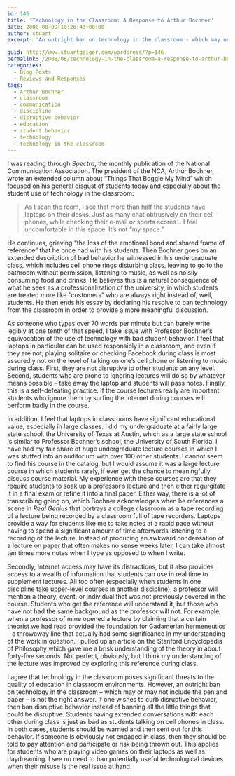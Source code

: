 ```yaml
---
id: 146
title: 'Technology in the Classroom: A Response to Arthur Bochner'
date: 2008-08-09T10:26:43+00:00
author: stuart
excerpt: 'An outright ban on technology in the classroom - which may or may not include the pen and paper - is not the right answer.  If one wishes to curb disruptive behavior, then ban disruptive behavior instead of banning all the little things that could be disruptive. '

guid: http://www.stuartgeiger.com/wordpress/?p=146
permalink: /2008/08/technology-in-the-classroom-a-response-to-arthur-bochner/
categories:
  - Blog Posts
  - Reviews and Responses
tags:
  - Arthur Bochner
  - classroom
  - communication
  - discipline
  - disruptive behavior
  - education
  - student behavior
  - technology
  - technology in the classroom
---
```

I was reading through _Spectra_, the monthly publication of the National Communication Association. The president of the NCA, Arthur Bochner, wrote an extended column about &#8220;Things That Boggle My Mind&#8221; which focused on his general disgust of students today and especially about the student use of technology in the classroom:

> As I scan the room, I see that more than half the students have laptops on their desks. Just as many chat obtrusively on their cell phones, while checking their e-mail or sports scores&#8230; I feel uncomfortable in this space. It&#8217;s not &#8220;my space.&#8221;

<!--more-->


  
He continues, grieving &#8220;the loss of the emotional bond and shared frame of reference&#8221; that he once had with his students. Then Bochner goes on an extended description of bad behavior he witnessed in his undergraduate class, which includes cell phone rings disturbing class, leaving to go to the bathroom without permission, listening to music, as well as noisily consuming food and drinks. He believes this is a natural consequence of what he sees as a professionalization of the university, in which students are treated more like &#8220;customers&#8221; who are always right instead of, well, students. He then ends his essay by declaring his resolve to ban technology from the classroom in order to provide a more meaningful discussion.

As someone who types over 70 words per minute but can barely write legibly at one tenth of that speed, I take issue with Professor Bochner&#8217;s equivocation of the use of technology with bad student behavior. I feel that laptops in particular can be used responsibly in a classroom, and even if they are not, playing solitaire or checking Facebook during class is most assuredly not on the level of talking on one&#8217;s cell phone or listening to music during class. First, they are not disruptive to other students on any level. Second, students who are prone to ignoring lectures will do so by whatever means possible &#8211; take away the laptop and students will pass notes. Finally, this is a self-defeating practice: if the course lectures really are important, students who ignore them by surfing the Internet during courses will perform badly in the course. 

In addition, I feel that laptops in classrooms have significant educational value, especially in large classes. I did my undergraduate at a fairly large state school, the University of Texas at Austin, which as a large state school is similar to Professor Bochner&#8217;s school, the University of South Florida. I have had my fair share of huge undergraduate lecture courses in which I was stuffed into an auditorium with over 100 other students. I cannot seem to find his course in the catalog, but I would assume it was a large lecture course in which students rarely, if ever get the chance to meaningfully discuss course material. My experience with these courses are that they require students to soak up a professor&#8217;s lecture and then either regurgitate it in a final exam or refine it into a final paper. Either way, there is a lot of transcribing going on, which Bochner acknowledges when he references a scene in _Real Genius_ that portrays a college classroom as a tape recording of a lecture being recorded by a classroom full of tape recorders. Laptops provide a way for students like me to take notes at a rapid pace without having to spend a significant amount of time afterwords listening to a recording of the lecture. Instead of producing an awkward condensation of a lecture on paper that often makes no sense weeks later, I can take almost ten times more notes when I type as opposed to when I write. 

Secondly, Internet access may have its distractions, but it also provides access to a wealth of information that students can use in real time to supplement lectures. All too often (especially when students in one discipline take upper-level courses in another discipline), a professor will mention a theory, event, or individual that was not previously covered in the course. Students who get the reference will understand it, but those who have not had the same background as the professor will not. For example, when a professor of mine opened a lecture by claiming that a certain theorist we had read provided the foundation for Gadamerian hermeneutics &#8211; a throwaway line that actually had some significance in my understanding of the work in question. I pulled up an article on the Stanford Encyclopedia of Philosophy which gave me a brisk understanding of the theory in about forty-five seconds. Not perfect, obviously, but I think my understanding of the lecture was improved by exploring this reference during class.

I agree that technology in the classroom poses significant threats to the quality of education in classroom environments. However, an outright ban on technology in the classroom &#8211; which may or may not include the pen and paper &#8211; is not the right answer. If one wishes to curb disruptive behavior, then ban disruptive behavior instead of banning all the little things that could be disruptive. Students having extended conversations with each other during class is just as bad as students talking on cell phones in class. In both cases, students should be warned and then sent out for this behavior. If someone is obviously not engaged in class, then they should be told to pay attention and participate or risk being thrown out. This applies for students who are playing video games on their laptops as well as daydreaming. I see no need to ban potentially useful technological devices when their misuse is the real issue at hand.